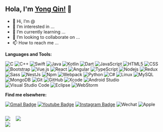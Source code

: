 ## Hola, I'm [Yong Qin!](https://qinyong.site) 👋

- 👋 Hi, I’m @
- 👀 I’m interested in ...
- 🌱 I’m currently learning ...
- 💞️ I’m looking to collaborate on ...
- 📫 How to reach me ...

<!-- # 美景 -->
<!-- https://user-images.githubusercontent.com/11729877/119362794-aa8c9180-bcdf-11eb-9488-ed7c9b50e150.mp4 -->

**Languages and Tools:**

![C](https://img.shields.io/badge/C-333333.svg?style=flat&logo=c&logoColor=230059)
![C++](https://img.shields.io/badge/C++-333333.svg?style=flat&logo=c%2B%2B&logoColor=232391)
![Swift](https://img.shields.io/badge/Swift-333333?style=flat&logo=swift&logoColor=F54A2A)
![Java](https://img.shields.io/badge/-Java-333333?style=flat&logo=Java&logoColor=007396)
![Kotlin](https://img.shields.io/badge/-Kotlin-333333?style=flat&logo=kotlin)
![Dart](https://img.shields.io/badge/dart-333333.svg?style=flat&logo=dart&logoColor=white)
![JavaScript](https://img.shields.io/badge/-JavaScript-333333?style=flat&logo=javascript)
![HTML5](https://img.shields.io/badge/-HTML5-333333?style=flat&logo=HTML5)
![CSS](https://img.shields.io/badge/-CSS-333333?style=flat&logo=CSS3&logoColor=1572B6)
![Bootstrap](https://img.shields.io/badge/-Bootstrap-333333?style=flat&logo=bootstrap&logoColor=563D7C)
![Vue.js](https://img.shields.io/badge/Vuejs-333333.svg?style=flat&logo=vuedotjs&logoColor=%234FC08D)
![React](https://img.shields.io/badge/-React-333333?style=flat&logo=react&logoColor=2C2255)
![Angular](https://img.shields.io/badge/-Angular-333333?style=flat&logo=angular&logoColor=2C2255)
![TypeScript](https://img.shields.io/badge/-TypeScript-333333?style=flat&logo=typescript&logoColor=2C2255)
![Nodejs](https://img.shields.io/badge/Nodejs-333333?style=flat&logo=node.js&logoColor=2C2255)
![Redux](https://img.shields.io/badge/-Redux-333333?style=flat&logo=redux&logoColor=2C2255)
![Sass](https://img.shields.io/badge/-Sass-333333?style=flat&logo=sass&logoColor=2C2255)
![NestJs](https://img.shields.io/badge/-NestJs-333333?style=flat&logo=nestJs&logoColor=2C2255)
![Npm](https://img.shields.io/badge/-NPM-333333?style=flat&logo=npm&logoColor=2C2255)
![Webpack](https://img.shields.io/badge/-Webpack-333333?style=flat&logo=webpack&logoColor=2C2255)
![Python](https://img.shields.io/badge/-Python3-333333?style=flat&logo=Python&logoColor=007396)
![C#](https://img.shields.io/badge/-C%23-333333?style=flat&logo=c-sharp)
![Linux](https://img.shields.io/badge/-Linux-333333?style=flat&logo=Linux&logoColor=FCC624)
![MySQL](https://img.shields.io/badge/-MySQL-333333?style=flat&logo=mysql)
![MongoDB](https://img.shields.io/badge/-MongoDB-333333?style=flat&logo=mongodb)
![Git](https://img.shields.io/badge/-Git-333333?style=flat&logo=git)
![GitHub](https://img.shields.io/badge/-GitHub-333333?style=flat&logo=github)
![Xcode](https://img.shields.io/badge/Xcode-333333?style=flat&logo=Xcode&logoColor=007ACC)
![Android Studio](https://img.shields.io/badge/-Android%20Studio-333333?style=flat&logo=android-studio&logoColor=007ACC)
![Visual Studio Code](https://img.shields.io/badge/Visual%20Studio%20Code-333333.svg?style=flat&logo=visual-studio-code&logoColor=0078d7)
![Eclipse](https://img.shields.io/badge/-Eclipse-333333?style=flat&logo=eclipse-ide&logoColor=2C2255)
![WebStorm](https://img.shields.io/badge/webstorm-333333?style=flat&logo=webstorm&logoColor=114433)


**Find me elsewhere:**

[![Gmail Badge](https://img.shields.io/badge/-Gmail-c14438?style=flat-square&logo=Gmail&logoColor=white&link=mailto:takedwind@gmail.com)](mailto:takedwin@gmail.com)
[![Youtube Badge](https://img.shields.io/badge/-YouTube-ff0000?style=flat-square&labelColor=ff0000&logo=youtube&logoColor=white&link=https://www.youtube.com/channel/UCuzLZd5XDhkjD-h_dxuZnzw?view_as=subscriber)](https://www.youtube.com/channel/UCuzLZd5XDhkjD-h_dxuZnzw?view_as=subscriber)
[![Instagram Badge](https://img.shields.io/badge/-Instagram-E1306C?style=flat-square&labelColor=E1306C&logo=instagram&logoColor=white&link=https://www.instagram.com/takedwind/)](https://www.instagram.com/takedwind/)
![Wechat](https://img.shields.io/badge/WeChat-07C160?style=flat-square&logo=wechat&logoColor=white)
![Apple](https://img.shields.io/badge/Apple-%23000000.svg?style=flat-square&logo=apple&logoColor=white)
## 

<!-- ![](https://github-readme-stats.vercel.app/api/top-langs/?username=tkwind&theme=github_dark&langs_count=8)&emsp; -->
![](https://github-readme-stats.vercel.app/api/top-langs/?username=tkwind&layout=compact&theme=github_dark)&emsp;
![](https://gv.halberd.cn/tkwind?theme=digital&active=4C8EDA&deactive=0D1117&len=0&speed=100&size=30&space=5&tail=0)  
![](https://github-readme-stats.vercel.app/api?username=tkwind&show_icons=true&theme=github_dark)&emsp;



  




